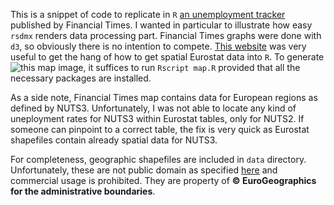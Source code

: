 This is a snippet of code to replicate in `R` [an unemployment tracker](http://blogs.ft.com/ftdata/2015/04/17/eu-unemployment-tracker/) published by Financial Times. I wanted in particular to illustrate how easy `rsdmx` renders data processing part. Financial Times graphs were done with `d3`, so obviously there is no intention to compete. [This website](http://rstudio-pubs-static.s3.amazonaws.com/8955_871d064627354ed489b8c28b78ef1d0b.html) was very useful to get the hang of how to get spatial Eurostat data into `R`. To generate ![this map image](https://raw.github.com/rbagd/eu-unemployment/master/eu-unemployment.png), it suffices to run `Rscript map.R` provided that all the necessary packages are installed.

As a side note, Financial Times map contains data for European regions as defined by NUTS3. Unfortunately, I was not able to locate any kind of uneployment rates for NUTS3 within Eurostat tables, only for NUTS2. If someone can pinpoint to a correct table, the fix is very quick as Eurostat shapefiles contain already spatial data for NUTS3.

For completeness, geographic shapefiles are included in `data` directory. Unfortunately, these are not public domain as specified [here](http://ec.europa.eu/eurostat/web/gisco/geodata/reference-data/administrative-units-statistical-units) and commercial usage is prohibited. They are property of **© EuroGeographics for the administrative boundaries**.
